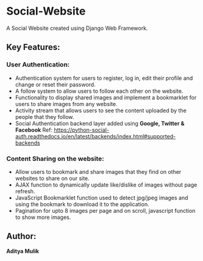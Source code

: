 # Social-Website
A Social Website created using Django Web Framework.

## Key Features:

### User Authentication:
* Authentication system for users to register, log in, edit their profile and change or reset their password.
* A follow system to allow users to follow each other on the website.
* Functionality to display shared images and implement a bookmarklet for users to share images from any website.
* Activity stream that allows users to see the content uploaded by the people that they follow.
* Social Authentication backend layer added using **Google, Twitter & Facebook** Ref: https://python-social-auth.readthedocs.io/en/latest/backends/index.html#supported-backends

### Content Sharing on the website:
* Allow users to bookmark and share images that they find on other websites to share on our site. 
* AJAX function to dynamically update like/dislike of images without page refresh.
* JavaScript Bookmarklet function used to detect jpg/jpeg images and using the bookmark to download it to the application.
* Pagination for upto 8 images per page and on scroll, javascript function to show more images.

## Author:
**Aditya Mulik**